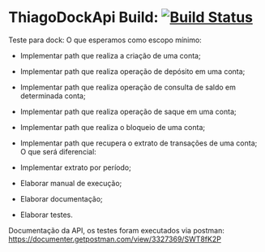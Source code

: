 # ThiagoDockApi   Build: [![Build Status](https://travis-ci.com/thiagolg123/ThiagoDockApi.svg?branch=master)](https://travis-ci.com/thiagolg123/ThiagoDockApi)
Teste para dock:
O que esperamos como escopo mínimo:

* Implementar path que realiza a criação de uma conta;
* Implementar path que realiza operação de depósito em uma conta;
* Implementar path que realiza operação de consulta de saldo em determinada conta;
* Implementar path que realiza operação de saque em uma conta;
* Implementar path que realiza o bloqueio de uma conta;
* Implementar path que recupera o extrato de transações de uma conta;
O que será diferencial:

* Implementar extrato por período;
* Elaborar manual de execução;
* Elaborar documentação;
* Elaborar testes.


Documentação da API, os testes foram executados via postman:
https://documenter.getpostman.com/view/3327369/SWT8fK2P
